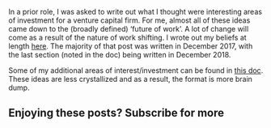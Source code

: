 In a prior role, I was asked to write out what I thought were interesting areas of investment for a venture capital firm. For me, almost all of these ideas came down to the (broadly defined) ‘future of work’. A lot of change will come as a result of the nature of work shifting. I wrote out my beliefs at length [here](https://t.umblr.com/redirect?z=https%3A%2F%2Fdocs.google.com%2Fdocument%2Fd%2F1FOgbY0_9S7i5P7JbiRT-NoNEk3Bn4JWmK-8Ld_1r-Pg%2Fedit%23&t=OTFmYWExY2I3NzViMmRhZGI5NDExZmQ1YjM3Nzk1YjAwOGQ0ZGRlYSw5aTl1UEwwTA%3D%3D&b=t%3AokV1QflKCp7Agf216l_L8Q&p=https%3A%2F%2Fryanrodenbaugh.com%2Fpost%2F612597685541814272%2Fthe-future-of-work&m=1&ref=ryanrodenbaugh.com). The majority of that post was written in December 2017, with the last section (noted in the doc) being written in December 2018.

Some of my additional areas of interest/investment can be found in [this doc](https://t.umblr.com/redirect?z=https%3A%2F%2Fdocs.google.com%2Fdocument%2Fd%2F1vKmgd3m46SCVa_FflDzdPo5zG5F3S9qyVZddmPlrTs4%2Fedit&t=YjQxMWM2NWJkNWEzMGRmYzRjOWU0MTQ3YzhiY2JkZTc1MjUyZWI2MCw5aTl1UEwwTA%3D%3D&b=t%3AokV1QflKCp7Agf216l_L8Q&p=https%3A%2F%2Fryanrodenbaugh.com%2Fpost%2F612597685541814272%2Fthe-future-of-work&m=1&ref=ryanrodenbaugh.com). These ideas are less crystallized and as a result, the format is more brain dump.

## Enjoying these posts? Subscribe for more